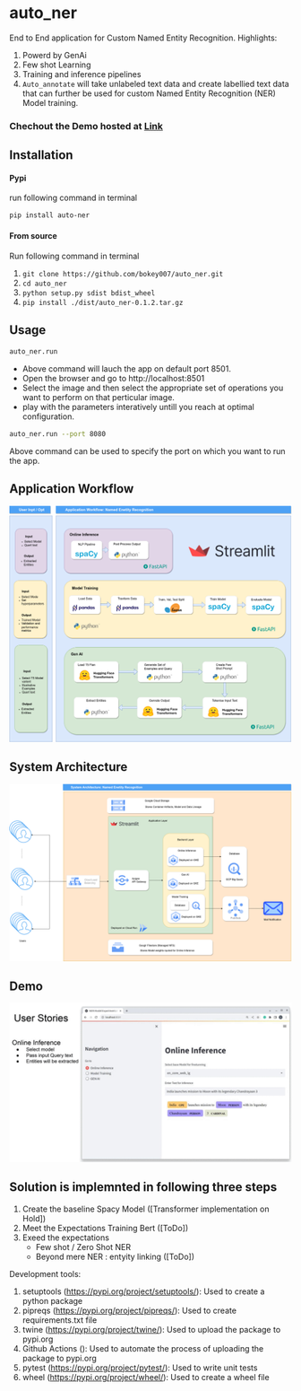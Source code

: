 # auto_ner
End to End application for Custom Named Entity Recognition. 
Highlights: 
1. Powerd by GenAi 
2. Few shot Learning 
3. Training and inference pipelines
4. `Auto_annotate` will take unlabeled text data and create labellied text data that can further be used for custom Named Entity Recognition (NER) Model training.

### Chechout the Demo hosted at [Link](https://huggingface.co/spaces/bokey/auto_ner)

## Installation

#### Pypi
run following command in terminal
```bash
pip install auto-ner
```

#### From source
Run following command in terminal
1. ```git clone https://github.com/bokey007/auto_ner.git```
2. ```cd auto_ner```
3. ```python setup.py sdist bdist_wheel```
4. ```pip install ./dist/auto_ner-0.1.2.tar.gz```

## Usage
```bash
auto_ner.run
```
- Above command will lauch the app on default port 8501. 
- Open the browser and go to http://localhost:8501
- Select the image and then select the appropriate set of operations you want to perform on that perticular image. 
- play with the parameters interatively untill you reach at optimal configuration.

```bash
auto_ner.run --port 8080
```
Above command can be used to specify the port on which you want to run the app.

## Application Workflow
![](https://github.com/bokey007/auto_ner/blob/main/doc_images/Application%20Workflow.png)

## System Architecture
![](https://github.com/bokey007/auto_ner/blob/main/doc_images/System%20Architecture.png)

## Demo
![](https://github.com/bokey007/auto_ner/blob/main/doc_images/auto_ner_corrected.gif)

## Solution is implemnted in following three steps 
1. Create the baseline
    Spacy Model ([Transformer implementation on Hold])
2. Meet the Expectations
    Training Bert ([ToDo])
3. Exeed the expectations
    - Few shot / Zero Shot NER
    - Beyond mere NER : entyity linking ([ToDo])
    
Development tools:

1. setuptools (https://pypi.org/project/setuptools/): Used to create a python package
2. pipreqs (https://pypi.org/project/pipreqs/): Used to create requirements.txt file
3. twine (https://pypi.org/project/twine/): Used to upload the package to pypi.org
4. Github Actions (): Used to automate the process of uploading the package to pypi.org
5. pytest (https://pypi.org/project/pytest/): Used to write unit tests
6. wheel (https://pypi.org/project/wheel/): Used to create a wheel file

